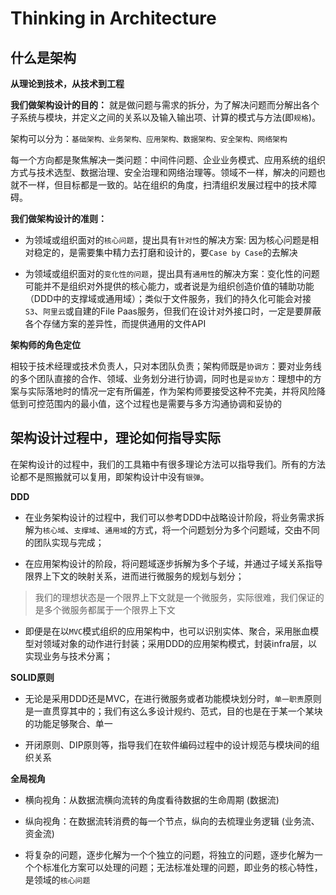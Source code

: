 # Thinking in Architecture

## 什么是架构

**从理论到技术，从技术到工程**

**我们做架构设计的目的：** 就是做问题与需求的拆分，为了解决问题而分解出各个子系统与模块，并定义之间的关系以及输入输出项、计算的模式与方法(即`规格`)。

架构可以分为：`基础架构、业务架构、应用架构、数据架构、安全架构、网络架构`

每一个方向都是聚焦解决一类问题：中间件问题、企业业务模式、应用系统的组织方式与技术选型、数据治理、安全治理和网络治理等。领域不一样，解决的问题也就不一样，但目标都是一致的。站在组织的角度，扫清组织发展过程中的技术障碍。

**我们做架构设计的准则：** 

- 为领域或组织面对的`核心问题`，提出具有`针对性`的解决方案: 因为核心问题是相对稳定的，是需要集中精力去打磨和设计的，要`Case by Case`的去解决

- 为领域或组织面对的`变化性的问题`，提出具有`通用性`的解决方案：变化性的问题可能并不是组织对外提供的核心能力，或者说是为组织创造价值的辅助功能（DDD中的支撑域或通用域）；类似于文件服务，我们的持久化可能会对接`S3`、`阿里云`或自建的File Paas服务，但我们在设计对外接口时，一定是要屏蔽各个存储方案的差异性，而提供通用的文件API

**架构师的角色定位**

相较于技术经理或技术负责人，只对本团队负责；架构师既是`协调方`：要对业务线的多个团队直接的合作、领域、业务划分进行协调，同时也是`妥协方`：理想中的方案与实际落地时的情况一定有所偏差，作为架构师要接受这种不完美，并将风险降低到可控范围内的最小值，这个过程也是需要与多方沟通协调和妥协的

## 架构设计过程中，理论如何指导实际

在架构设计的过程中，我们的工具箱中有很多理论方法可以指导我们。所有的方法论都不是照搬就可以复用，即架构设计中没有`银弹`。

**DDD**

- 在业务架构设计的过程中，我们可以参考DDD中战略设计阶段，将业务需求拆解为`核心域`、`支撑域`、`通用域`的方式，将一个问题划分为多个问题域，交由不同的团队实现与完成；

- 在应用架构设计的阶段，将问题域逐步拆解为多个子域，并通过子域关系指导限界上下文的映射关系，进而进行微服务的规划与划分；

>我们的理想状态是一个限界上下文就是一个微服务，实际很难，我们保证的是多个微服务都属于一个限界上下文

- 即便是在以`MVC`模式组织的应用架构中，也可以识别实体、聚合，采用胀血模型对领域对象的动作进行封装；采用DDD的应用架构模式，封装infra层，以实现业务与技术分离；

**SOLID原则**

- 无论是采用DDD还是MVC，在进行微服务或者功能模块划分时，`单一职责`原则是一直贯穿其中的；我们有这么多设计规约、范式，目的也是在于某一个某块的功能足够聚合、单一

- 开闭原则、DIP原则等，指导我们在软件编码过程中的设计规范与模块间的组织关系

**全局视角**

- 横向视角：从数据流横向流转的角度看待数据的生命周期 (数据流)

- 纵向视角：在数据流转消费的每一个节点，纵向的去梳理业务逻辑 (业务流、资金流)

- 将复杂的问题，逐步化解为一个个独立的问题，将独立的问题，逐步化解为一个个标准化方案可以处理的问题；无法标准处理的问题，即业务的核心特性，是领域的`核心问题`
